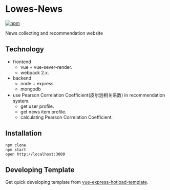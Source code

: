 # Lowes-News
[![npm](https://img.shields.io/npm/l/express.svg)](https://opensource.org/licenses/mit-license.php)

News collecting and recommendation website

## Technology
- frontend
    - vue + vue-sever-render.
    - webpack 2.x.
- backend
    - node + express
    - mongodb
- use Pearson Correlation Coefficient(皮尔逊相关系数) in recommendation system.
  - get user profile.
  - get news item profile.
  - calculating Pearson Correlation Coefficient.

## Installation
```
npm clone
npm start
open http://localhost:3000
```

## Developing Template
Get quick developing template from [vue-express-hotload-template](https://github.com/yyh1102/vue-express-hotload-template).
 
